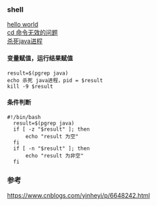 ### shell  
[hello world](shell/sample01.md)   
[cd 命令无效的问题](shell/sample02.md)   
[杀死java进程](shell/sample04.md)  
#### 变量赋值，运行结果赋值  
```
result=$(pgrep java)
echo 杀死 java进程，pid = $result
kill -9 $result
```
#### 条件判断  
```
#!/bin/bash
  result=$(pgrep java)
  if [ -z "$result" ]; then
      echo "result 为空"
  fi
  if [ -n "$result" ]; then
      echo "result 为非空"
  fi
```
### 参考  
https://www.cnblogs.com/yinheyi/p/6648242.html  

